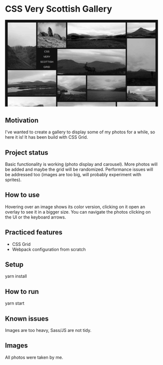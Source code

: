 # CSS Very Scottish Gallery

![alt text](./screenshots/home.jpeg?raw=true)

## Motivation

I've wanted to create a gallery to display some of my photos for a while, so here it is! It has been build with CSS Grid.

## Project status

Basic functionality is working (photo display and carousel).
More photos will be added and maybe the grid will be randomized. Performance issues will be addressed too (images are too big, will probably experiment with sprites).

## How to use

Hovering over an image shows its color version, clicking on it open an overlay to see it in a bigger size. You can navigate the photos clicking on the UI or the keyboard arrows.

## Practiced features

- CSS Grid
- Webpack configuration from scratch

## Setup

yarn install

## How to run

yarn start

## Known issues

Images are too heavy, Sass/JS are not tidy.

## Images

All photos were taken by me.
